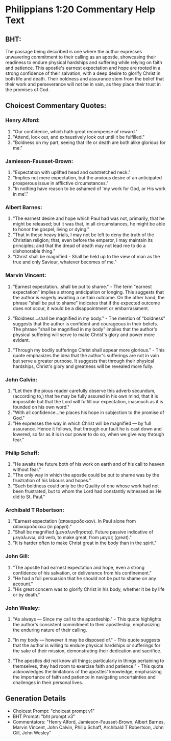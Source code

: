 # Philippians 1:20 Commentary Help Text

## BHT:
The passage being described is one where the author expresses unwavering commitment to their calling as an apostle, showcasing their readiness to endure physical hardships and suffering while relying on faith and patience. This apostle's earnest expectation and hope are rooted in a strong confidence of their salvation, with a deep desire to glorify Christ in both life and death. Their boldness and assurance stem from the belief that their work and perseverance will not be in vain, as they place their trust in the promises of God.

## Choicest Commentary Quotes:
### Henry Alford:
1. "Our confidence, which hath great recompense of reward."
2. "Attend, look out, and exhaustively look out until it be fulfilled."
3. "Boldness on my part, seeing that life or death are both alike glorious for me."

### Jamieson-Fausset-Brown:
1. "Expectation with uplifted head and outstretched neck."
2. "Implies not mere expectation, but the anxious desire of an anticipated prosperous issue in afflictive circumstances."
3. "In nothing have reason to be ashamed of 'my work for God, or His work in me'."

### Albert Barnes:
1. "The earnest desire and hope which Paul had was not, primarily, that he might be released; but it was that, in all circumstances, he might be able to honor the gospel, living or dying."
2. "That in these heavy trials, I may not be left to deny the truth of the Christian religion; that, even before the emperor, I may maintain its principles; and that the dread of death may not lead me to do a dishonorable thing."
3. "Christ shall be magnified - Shall be held up to the view of man as the true and only Saviour, whatever becomes of me."

### Marvin Vincent:
1. "Earnest expectation...shall be put to shame." - The term "earnest expectation" implies a strong anticipation or longing. This suggests that the author is eagerly awaiting a certain outcome. On the other hand, the phrase "shall be put to shame" indicates that if the expected outcome does not occur, it would be a disappointment or embarrassment.

2. "Boldness...shall be magnified in my body." - The mention of "boldness" suggests that the author is confident and courageous in their beliefs. The phrase "shall be magnified in my body" implies that the author's physical suffering will serve to make Christ's glory and power more evident.

3. "Through my bodily sufferings Christ shall appear more glorious." - This quote emphasizes the idea that the author's sufferings are not in vain but serve a greater purpose. It suggests that through their physical hardships, Christ's glory and greatness will be revealed more fully.

### John Calvin:
1. "Let then the pious reader carefully observe this adverb secundum, (according to,) that he may be fully assured in his own mind, that it is impossible but that the Lord will fulfill our expectation, inasmuch as it is founded on his own word."
2. "With all confidence...he places his hope in subjection to the promise of God."
3. "He expresses the way in which Christ will be magnified — by full assurance. Hence it follows, that through our fault he is cast down and lowered, so far as it is in our power to do so, when we give way through fear."

### Philip Schaff:
1. "He awaits the future both of his work on earth and of his call to heaven without fear."
2. "The only way in which the apostle could be put to shame was by the frustration of his labours and hopes."
3. "Such boldness could only be the Quality of one whose work had not been frustrated, but to whom the Lord had constantly witnessed as He did to St. Paul."

### Archibald T Robertson:
1. "Earnest expectation (αποκαραδοκιαν). In Paul alone from αποκαραδοκεω (in papyri)."
2. "Shall be magnified (μεγαλυνθησετα). Future passive indicative of μεγαλυνω, old verb, to make great, from μεγας (great)."
3. "It is harder often to make Christ great in the body than in the spirit."

### John Gill:
1. "The apostle had earnest expectation and hope, even a strong confidence of his salvation, or deliverance from his confinement."
2. "He had a full persuasion that he should not be put to shame on any account."
3. "His great concern was to glorify Christ in his body, whether it be by life or by death."

### John Wesley:
1. "As always — Since my call to the apostleship." - This quote highlights the author's consistent commitment to their apostleship, emphasizing the enduring nature of their calling.

2. "In my body — however it may be disposed of." - This quote suggests that the author is willing to endure physical hardships or sufferings for the sake of their mission, demonstrating their dedication and sacrifice.

3. "The apostles did not know all things; particularly in things pertaining to themselves, they had room to exercise faith and patience." - This quote acknowledges the limitations of the apostles' knowledge, emphasizing the importance of faith and patience in navigating uncertainties and challenges in their personal lives.


## Generation Details
- Choicest Prompt: "choicest prompt v1"
- BHT Prompt: "bht prompt v3"
- Commentators: "Henry Alford, Jamieson-Fausset-Brown, Albert Barnes, Marvin Vincent, John Calvin, Philip Schaff, Archibald T Robertson, John Gill, John Wesley"
